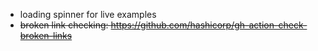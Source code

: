- loading spinner for live examples
- ~~broken link checking: https://github.com/hashicorp/gh-action-check-broken-links~~
